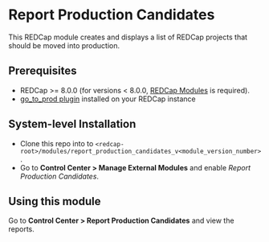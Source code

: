 # Report Production Candidates

This REDCap module creates and displays a list of REDCap projects that should be moved into production.

## Prerequisites
- REDCap >= 8.0.0 (for versions < 8.0.0, [REDCap Modules](https://github.com/vanderbilt/redcap-external-modules) is required).
- [go_to_prod plugin](https://github.com/aandresalvarez/go_to_prod) installed on your REDCap instance

## System-level Installation
- Clone this repo into to `<redcap-root>/modules/report_production_candidates_v<module_version_number>`.
- Go to **Control Center > Manage External Modules** and enable _Report Production Candidates_.

## Using this module
Go to **Control Center > Report Production Candidates** and view the reports.
